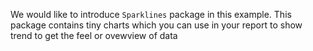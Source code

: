 We would like to introduce `Sparklines` package in this example. This package contains tiny charts which you can use in your report to show trend to get the feel or ovewview of data